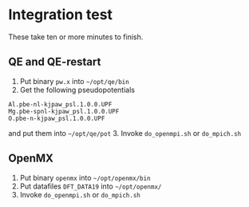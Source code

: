# Integration test

These take ten or more minutes to finish.

## QE and QE-restart
1. Put binary `pw.x` into `~/opt/qe/bin`
2. Get the following pseudopotentials
```
Al.pbe-nl-kjpaw_psl.1.0.0.UPF
Mg.pbe-spnl-kjpaw_psl.1.0.0.UPF
O.pbe-n-kjpaw_psl.1.0.0.UPF
```
and put them into `~/opt/qe/pot`
3. Invoke `do_openmpi.sh` or `do_mpich.sh`

## OpenMX
1. Put binary `openmx` into `~/opt/openmx/bin`
2. Put datafiles `DFT_DATA19` into `~/opt/openmx/`
3. Invoke `do_openmpi.sh` or `do_mpich.sh`
